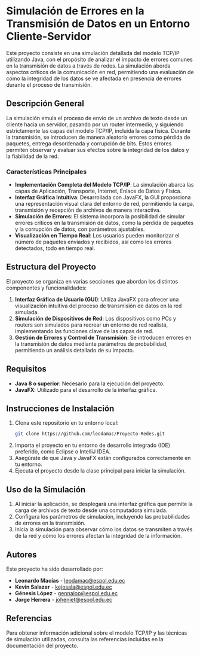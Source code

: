 # Simulación de Errores en la Transmisión de Datos en un Entorno Cliente-Servidor

Este proyecto consiste en una simulación detallada del modelo TCP/IP utilizando Java, con el propósito de analizar el impacto de errores comunes en la transmisión de datos a través de redes. La simulación aborda aspectos críticos de la comunicación en red, permitiendo una evaluación de cómo la integridad de los datos se ve afectada en presencia de errores durante el proceso de transmisión.

## Descripción General

La simulación emula el proceso de envío de un archivo de texto desde un cliente hacia un servidor, pasando por un router intermedio, y siguiendo estrictamente las capas del modelo TCP/IP, incluida la capa física. Durante la transmisión, se introducen de manera aleatoria errores como pérdida de paquetes, entrega desordenada y corrupción de bits. Estos errores permiten observar y evaluar sus efectos sobre la integridad de los datos y la fiabilidad de la red.

### Características Principales

- **Implementación Completa del Modelo TCP/IP**: La simulación abarca las capas de Aplicación, Transporte, Internet, Enlace de Datos y Física.
- **Interfaz Gráfica Intuitiva**: Desarrollada con JavaFX, la GUI proporciona una representación visual clara del entorno de red, permitiendo la carga, transmisión y recepción de archivos de manera interactiva.
- **Simulación de Errores**: El sistema incorpora la posibilidad de simular errores críticos en la transmisión de datos, como la pérdida de paquetes y la corrupción de datos, con parámetros ajustables.
- **Visualización en Tiempo Real**: Los usuarios pueden monitorizar el número de paquetes enviados y recibidos, así como los errores detectados, todo en tiempo real.

## Estructura del Proyecto

El proyecto se organiza en varias secciones que abordan los distintos componentes y funcionalidades:

1. **Interfaz Gráfica de Usuario (GUI)**: Utiliza JavaFX para ofrecer una visualización intuitiva del proceso de transmisión de datos en la red simulada.
2. **Simulación de Dispositivos de Red**: Los dispositivos como PCs y routers son simulados para recrear un entorno de red realista, implementando las funciones clave de las capas de red.
3. **Gestión de Errores y Control de Transmisión**: Se introducen errores en la transmisión de datos mediante parámetros de probabilidad, permitiendo un análisis detallado de su impacto.

## Requisitos
- **Java 8 o superior**: Necesario para la ejecución del proyecto.
- **JavaFX**: Utilizado para el desarrollo de la interfaz gráfica.

## Instrucciones de Instalación

1. Clona este repositorio en tu entorno local:
   ```bash
   git clone https://github.com/leodamac/Proyecto-Redes.git
   ```
2. Importa el proyecto en tu entorno de desarrollo integrado (IDE) preferido, como Eclipse o IntelliJ IDEA.
3. Asegúrate de que Java y JavaFX están configurados correctamente en tu entorno.
4. Ejecuta el proyecto desde la clase principal para iniciar la simulación.

## Uso de la Simulación

1. Al iniciar la aplicación, se desplegará una interfaz gráfica que permite la carga de archivos de texto desde una computadora simulada.
2. Configura los parámetros de simulación, incluyendo las probabilidades de errores en la transmisión.
3. Inicia la simulación para observar cómo los datos se transmiten a través de la red y cómo los errores afectan la integridad de la información.

## Autores

Este proyecto ha sido desarrollado por:
- **Leonardo Macías** - [leodamac@espol.edu.ec](mailto:leodamac@espol.edu.ec)
- **Kevin Salazar** - [kejosala@espol.edu.ec](mailto:kejosala@espol.edu.ec)
- **Génesis López** - [gennalop@espol.edu.ec](mailto:gennalop@espol.edu.ec)
- **Jorge Herrera** - [joheniet@espol.edu.ec](mailto:joheniet@espol.edu.ec)

## Referencias

Para obtener información adicional sobre el modelo TCP/IP y las técnicas de simulación utilizadas, consulta las referencias incluidas en la documentación del proyecto.
